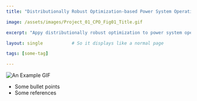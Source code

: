 ```yaml
---
title: "Distributionally Robust Optimization-based Power System Operations"

image: /assets/images/Project_01_CPO_Fig01_Title.gif

excerpt: "Appy distributionally robust optimization to power system operations considering uncertainties."

layout: single           # So it displays like a normal page

tags: [some-tag]

---
```

![An Example GIF](/assets/images/Project_01_CPO_Fig01_Title.gif)

- Some bullet points
- Some references
